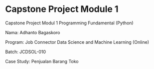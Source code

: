 # Capstone Project Module 1
Capstone Project Modul 1 Programming Fundamental (Python)

Nama: Adhanto Bagaskoro

Program: Job Connector Data Science and Machine Learning (Online)

Batch: JCDSOL-010

Case Study: Penjualan Barang Toko
